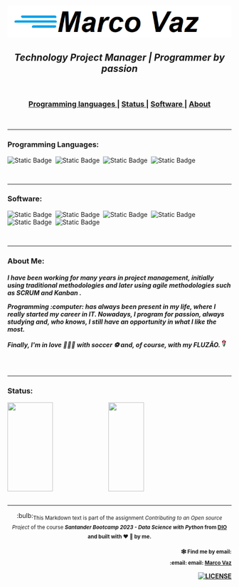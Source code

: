 ![marco](https://github.com/maavaz/git/blob/main/marcovaz.png)

<div align="center">
   <h2>
<a>
  <i>Technology Project Manager <span>|</span> Programmer by passion</i>
<a>
</h2>
<br>
</div>

<div align="center">
   <h3>
     <a href="#programming-languages">
      Programming languages
     </a>
    <span> | </span>
     <a href="#Status">
       Status
     </a>
     <span> | </span>
     <a href="#Software">
       Software
     </a>
     <span> | </span>
     <a href="#About-ME">
       About
     </a>

   </h3>
</div>

<br><hr>

<div align="left">
<span><h3>Programming Languages:</h3></span>

![Static Badge](https://img.shields.io/badge/PYTHON-black?style=flat&logo=python&logoColor=white)&nbsp;
![Static Badge](https://img.shields.io/badge/GOLANG-black?style=flat&logo=goland&logoColor=white)&nbsp;
![Static Badge](https://img.shields.io/badge/LINGUAGEM%20C-black?style=flat&logo=c&logoColor=white)&nbsp;
![Static Badge](https://img.shields.io/badge/LINGUAGEM%20C%2B%2B-black?style=flat&logo=cplusplus&logoColor=white)&nbsp;


</div>

<br><hr>
<div align="left">
<span><h3>Software:</h3></span>

![Static Badge](https://img.shields.io/badge/JIRA-blue?style=flat&logo=jira&logoColor=white)&nbsp;
![Static Badge](https://img.shields.io/badge/PROJECT-darkgreen?style=flat&logo=microsoft&logoColor=white)&nbsp;
![Static Badge](https://img.shields.io/badge/EXCEL-darkblue?style=flat&logo=microsoftexcel&logoColor=yellow)&nbsp;
![Static Badge](https://img.shields.io/badge/SQLSERVER-darkblue?style=flat&logo=microsoftsqlserver&logoColor=white)&nbsp;
![Static Badge](https://img.shields.io/badge/VSCODE-black?style=flat&logo=visualstudiocode&logoColor=white)&nbsp;
![Static Badge](https://img.shields.io/badge/ANACONDA-brown?style=flat&logo=anaconda&logoColor=white)&nbsp;


</div>
<br><hr>
<div align="left">
<span><h3>About Me:</h3></span>

<h5><p>I have been working for many years in project management, initially using traditional methodologies and later using agile methodologies such as <i><b>SCRUM</b></i> and <i><b>Kanban .</b></i></p>
<p> Programming :computer: has always been present in my life, where I really started my career in IT. Nowadays, I program for passion, always studying and, who knows, I still have an opportunity in what I like the most. </p>
<p>Finally, I'm in love 💚💚💚 with <b>soccer ⚽ </b>and, of course, with my FLUZÃO. <img src="https://github.com/maavaz/git/blob/main/Fluminense.48.png" style="height: 18px; width: 2%;" /> </p></h5>

</div>
<br><hr>

<div align="left">
<span><h3>Status:</h3></span>
   <a href="https://github.com/maavaz">
<div style="display: flex;">
  <img src="https://github-readme-stats.vercel.app/api?username=maavaz&show_icons=true&theme=transparent" style="height: 200px; width: 45%;" />
   <img src="https://github-readme-stats.vercel.app/api/top-langs/?username=maavaz&layout=compact&theme=transparent" style="height: 200px; width: 40%;" />
</div>
  </a>
</div>
<br><hr>
<div align="center">
<span>
:bulb:<sub>This Markdown text is part of the assignment <i> Contributing to an Open source Project </i> of the course <i><b> Santander Bootcamp 2023 - Data Science with Python<b></b> </i> from <a href="https://dio.me"><b>DIO</b></a> and built with ❤︎ 🧡 by me.
   </sub>
</span>
<br>
<span>
<div align="right">
<p><p><sub>🕸️ Find me by email:</sub><br>
<sub>   
:email: email: <a href="mailto:maa.vaz@gmail.com" class="pui-text-blue"><i clase ="fa fa-sobre-o"></i> Marco Vaz</a></sub><br>                         
</div>

</span>
<span>
<div align="right">
   <!-- License -->
   <a href="LICENSE">
     <img src="https://img.shields.io/github/license/marktext/marktext.svg" alt="LICENSE">
   </a>
</div>

</div>

